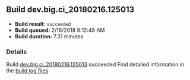 ## Build dev.big.ci_20180216.125013
- **Build result:** `succeeded`
- **Build queued:** 2/16/2018 9:12:48 AM
- **Build duration:** 7.31 minutes
### Details
Build [dev.big.ci_20180216.125013](https://winappstudio.visualstudio.com/web/build.aspx?pcguid=a4ef43be-68ce-4195-a619-079b4d9834c2&builduri=vstfs%3a%2f%2f%2fBuild%2fBuild%2f25013) succeeded
Find detailed information in the [build log files](https://uwpctdiags.blob.core.windows.net/buildlogs/dev.big.ci_20180216.125013_logs.zip)
